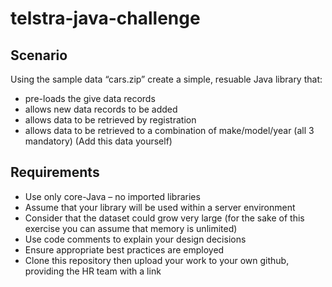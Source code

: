 # telstra-java-challenge

## Scenario 

Using the sample data “cars.zip” create a simple, resuable Java library that: 

 
- pre-loads the give data records 
- allows new data records to be added 
- allows data to be retrieved by registration  
- allows data to be retrieved to a combination of make/model/year (all 3 mandatory) (Add this data yourself)

## Requirements 

- Use only core-Java – no imported libraries 
- Assume that your library will be used within a server environment 
- Consider that the dataset could grow very large (for the sake of this exercise you can assume that memory is unlimited) 
- Use code comments to explain your design decisions 
- Ensure appropriate best practices are employed  
- Clone this repository then upload your work to your own github, providing the HR team with a link
